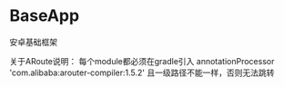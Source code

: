 # BaseApp
安卓基础框架

关于ARoute说明：
每个module都必须在gradle引入 annotationProcessor 'com.alibaba:arouter-compiler:1.5.2'
且一级路径不能一样，否则无法跳转